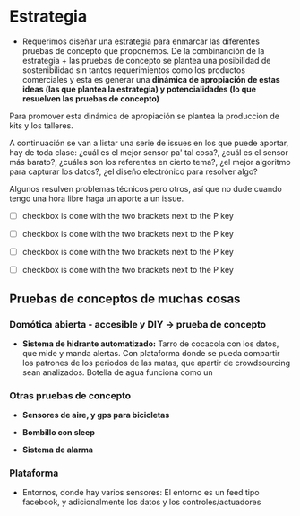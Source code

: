 # Estrategia

- Requerimos diseñar una estrategia para enmarcar las diferentes pruebas de concepto que proponemos. De la combinanción de la estrategia + las pruebas de concepto se plantea una posibilidad de sostenibilidad sin tantos requerimientos como los productos comerciales y esta es generar una **dinámica de apropiación de estas ideas (las que plantea la estrategia) y potencialidades (lo que resuelven las pruebas de concepto)**

Para promover esta dinámica de apropiación se plantea la producción de kits y los talleres.

A continuación se van a listar una serie de issues en los que puede aportar, hay de toda clase: ¿cuál es el mejor sensor pa' tal cosa?, ¿cuál es el sensor más barato?, ¿cuáles son los referentes en cierto tema?, ¿el mejor algoritmo para capturar los datos?, ¿el diseño electrónico para resolver algo?

Algunos resulven problemas técnicos pero otros, así que no dude cuando tengo una hora libre haga un aporte a un issue.

- [ ] checkbox is done with the two brackets next to the P key
- [ ] checkbox is done with the two brackets next to the P key
- [ ] checkbox is done with the two brackets next to the P key
- [ ] checkbox is done with the two brackets next to the P key





## Pruebas de conceptos de muchas cosas
### Domótica abierta - accesible y DIY -> prueba de concepto

* **Sistema de hidrante automatizado:** Tarro de cocacola con los datos, que mide y manda alertas. Con plataforma donde se pueda compartir los patrones de los periodos de las matas, que apartir de crowdsourcing sean analizados. Botella de agua funciona como un 

### Otras pruebas de concepto

* **Sensores de aire, y gps para bicicletas**

* **Bombillo con sleep**

* **Sistema de alarma**

### Plataforma 
  - Entornos, donde hay varios sensores: El entorno es un feed tipo facebook, y adicionalmente los datos y los controles/actuadores
